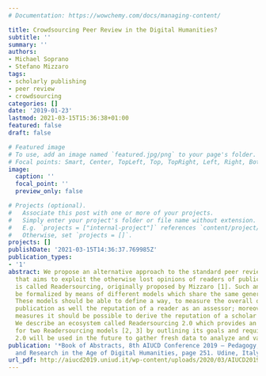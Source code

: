 ```yaml
---
# Documentation: https://wowchemy.com/docs/managing-content/

title: Crowdsourcing Peer Review in the Digital Humanities?
subtitle: ''
summary: ''
authors:
- Michael Soprano
- Stefano Mizzaro
tags:
- scholarly publishing
- peer review
- crowdsourcing
categories: []
date: '2019-01-23'
lastmod: 2021-03-15T15:36:38+01:00
featured: false
draft: false

# Featured image
# To use, add an image named `featured.jpg/png` to your page's folder.
# Focal points: Smart, Center, TopLeft, Top, TopRight, Left, Right, BottomLeft, Bottom, BottomRight.
image:
  caption: ''
  focal_point: ''
  preview_only: false

# Projects (optional).
#   Associate this post with one or more of your projects.
#   Simply enter your project's folder or file name without extension.
#   E.g. `projects = ["internal-project"]` references `content/project/deep-learning/index.md`.
#   Otherwise, set `projects = []`.
projects: []
publishDate: '2021-03-15T14:36:37.769985Z'
publication_types:
- '1'
abstract: We propose an alternative approach to the standard peer review activity
  that aims to exploit the otherwise lost opinions of readers of publications which
  is called Readersourcing, originally proposed by Mizzaro [1]. Such an approach can
  be formalized by means of different models which share the same general principles.
  These models should be able to define a way, to measure the overall quality of a
  publication as well the reputation of a reader as an assessor; moreover, from these
  measures it should be possible to derive the reputation of a scholar as an author.
  We describe an ecosystem called Readersourcing 2.0 which provides an implementation
  for two Readersourcing models [2, 3] by outlining its goals and requirements. Readersourcing
  2.0 will be used in the future to gather fresh data to analyze and validate.
publication: '*Book of Abstracts, 8th AIUCD Conference 2019 – Pedagogy, Teaching,
  and Research in the Age of Digital Humanities, page 251. Udine, Italy, 2019*'
url_pdf: http://aiucd2019.uniud.it/wp-content/uploads/2020/03/AIUCD2019-BoA_DEF.pdf
---
```

